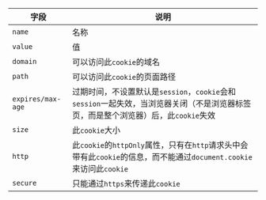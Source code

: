 |字段|说明|
|---|---|
|`name`|名称|
|`value`|值|
|`domain`|可以访问此`cookie`的域名|
|`path`|可以访问此`cookie`的页面路径|
|`expires/max-age`|过期时间，不设置默认是`session`，`cookie`会和`session`一起失效，当浏览器关闭（不是浏览器标签页，而是整个浏览器）后，此`cookie`失效|
|`size`|此`cookie`大小|
|`http`|此`cookie`的`httpOnly`属性，只有在`http`请求头中会带有此`cookie`的信息，而不能通过`document.cookie`来访问此`cookie`|
|`secure`|只能通过`https`来传递此`cookie`|